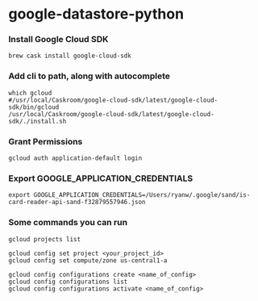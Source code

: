 # google-datastore-python

### Install Google Cloud SDK
`brew cask install google-cloud-sdk`

### Add cli to path, along with autocomplete
```
which gcloud
#/usr/local/Caskroom/google-cloud-sdk/latest/google-cloud-sdk/bin/gcloud
/usr/local/Caskroom/google-cloud-sdk/latest/google-cloud-sdk/./install.sh
```

### Grant Permissions
`gcloud auth application-default login`

### Export GOOGLE_APPLICATION_CREDENTIALS
`export GOOGLE_APPLICATION_CREDENTIALS=/Users/ryanw/.google/sand/is-card-reader-api-sand-f32879557946.json`


### Some commands you can run
```
gcloud projects list

gcloud config set project <your_project_id>
gcloud config set compute/zone us-central1-a

gcloud config configurations create <name_of_config>
gcloud config configurations list
gcloud config configurations activate <name_of_config>
```
